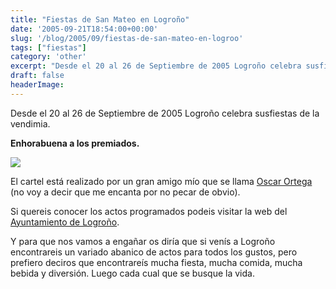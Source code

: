 ```yaml
---
title: "Fiestas de San Mateo en Logroño"
date: '2005-09-21T18:54:00+00:00'
slug: '/blog/2005/09/fiestas-de-san-mateo-en-logroo'
tags: ["fiestas"]
category: 'other'
excerpt: "Desde el 20 al 26 de Septiembre de 2005 Logroño celebra susfiestas de la vendimia.**Enhorabuena a los premiados.**![]( cartel está realizado p..."
draft: false
headerImage:
---
```

Desde el 20 al 26 de Septiembre de 2005 Logroño celebra susfiestas de la vendimia.

**Enhorabuena a los premiados.**

![](http://jorgegorka.files.wordpress.com/sanmateo.jpg)

El cartel está realizado por un gran amigo mío que se llama [Oscar Ortega](http://www.mastres.com) (no voy a decir que me encanta por no pecar de obvio).

Si quereis conocer los actos programados podeis visitar la web del [Ayuntamiento de Logroño](http://www.logro-o.org/Gestor_Publicaciones/asp/publicacion/portada.asp?codigo_edicion=31082005-63).

Y para que nos vamos a engañar os diría que si venís a Logroño encontrareis un variado abanico de actos para todos los gustos, pero prefiero deciros que encontrareís mucha fiesta, mucha comida, mucha bebida y diversión. Luego cada cual que se busque la vida.
